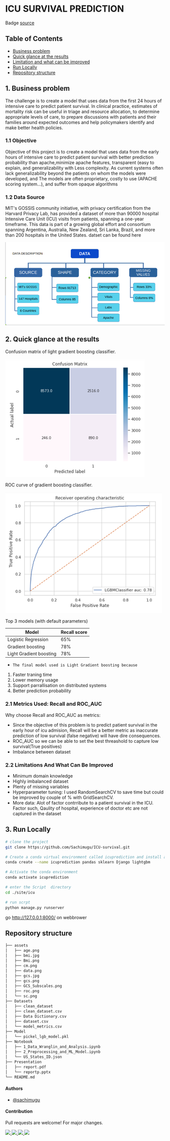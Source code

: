 # ICU SURVIVAL PREDICTION
Badge [source](https://shields.io/)
## Table of Contents

  - [Business problem](#business-problem)
  - [Quick glance at the results](#quick-glance-at-the-results)
  - [Limitation and what can be improved](#limitation-and-what-can-be-improved)
  - [Run Locally](#run-locally)
  - [Repository structure](#repository-structure)

## 1. Business problem
<a name = "intro"></a>
The challenge is to create a model that uses data from the first 24 hours of intensive care to predict patient survival. In clinical practice, estimates of mortality risk can be useful in triage and resource allocation, to determine appropriate levels of care, to prepare discussions with patients and their families around expected outcomes and help policymakers identify and make better health policies.
### 1.1 Objective
Objective of this project is to create a model that uses data from the early hours of intensive care to predict patient survival with better prediction probability than apache,minimize apache features, transparent (easy to explain, and generalizability with Less complexity. As current systems often lack generalizability beyond the patients on whom the models were developed, and The models are often proprietary, costly to use (APACHE scoring system...), and suffer from opaque algorithms

### 1.2 Data Source
MIT's GOSSIS community initiative, with privacy certification from the Harvard Privacy Lab, has provided a dataset of more than  90000 hospital Intensive Care Unit (ICU) visits from patients, spanning a one-year timeframe. This data is part of a growing global effort and consortium spanning Argentina, Australia, New Zealand, Sri Lanka, Brazil, and more than 200 hospitals in the United States. datset can be found here

![data](assets/data.png)


## 2. Quick glance at the results

Confusion matrix of light gradient boosting classifier.

![Confusion matrix](assets/cm.png)

ROC curve of gradient boosting classifier.

![ROC curve](assets/roc.png)

Top 3 models (with default parameters)

| Model     	            | Recall score 	    |
|-------------------	    |------------------	|
| Logistic Regression   	| 65% 	            |
| Gradient boosting    	  | 78% 	            |
| Light Gradient boosting       | 78% 	            |

- ```The final model used is Light Gradient boosting because```
1. Faster traning time
2. Lower memory usage 
3. Support parrallisation on distributed systems
4. Better prediction probability
### 2.1 Metrics Used: Recall and ROC_AUC
Why choose Recall and ROC_AUC as metrics:
  - Since the objective of this problem is to  predict patient survival in the early hour of icu admision, Recall will be a better metric as inaccurate prediction of low survival (false negative) will have dire consequences.
  - ROC_AUC so we can be able to set the best threashold to capture low survival(True positives)
  - Imbalance between dataset
### 2.2 Limitations And What Can Be Improved
- Minimum domain knowledge
- Highly imbalanced dataset
- Plenty of missing variables
- Hyperparameter tuning: I used RandomSearchCV to save time but could be improved by couple of % with GridSearchCV.
- More data: Alot of factor contrribute to a patient survival in the ICU. Factor such, Qaulity of hospital, experience of doctor etc are not captured in the dataset 

## 3. Run Locally
```bash
# clone the project
git clone https://github.com/Sachimugu/ICU-survival.git
```
```bash
# Create a conda virtual environment called icuprediction and install all the packages
conda create --name icuprediction pandas sklearn Django lightgbm
```
```bash
# Activate the conda environment
conda activate icuprediction
```
```bash
# enter the Script  directory
cd ./site/icu
```
```bash
# run scrpt
python manage.py runserver
```
go http://127.0.0.1:8000/ on webbrower
## Repository structure
```
├── assets
│   ├── age.png
│   ├── bmi.jpg
│   ├── Bmi.png
│   ├── cm.png
│   ├── data.png
│   ├── gcs.jpg
│   ├── gcs.png
│   ├── GCS_Subscales.png
│   ├── roc.png
│   └── sc.png
├── Datasets
│   ├── clean_dataset
│   ├── clean_dataset.csv
│   ├── Data Dictionary.csv
│   ├── dataset.csv
│   └── model_metrics.csv
├── Model
│   └── pickel_lgb_model.pkl
├── Notebook
│   ├── 1_Data_Wranglin_and_Analysis.ipynb
│   ├── 2_Preprocessing_and_ML_Model.ipynb
│   └── US_States_ID.json
├── Presentation
│   ├── report.pdf
│   └── reportp.pptx
└── README.md
```

#### Authors
- [@sachimugu](https://www.github.com/sachimugu)
#### Contribution
Pull requests are welcome! For major changes.

<a href="mailto:sachimugu@gmail.com"> ![](https://img.shields.io/badge/Microsoft_Outlook-0078D4?style=for-the-badge&logo=microsoft-outlook&logoColor=white) </a>
<a href="https://www.linkedin.com/in/achimugu-a-79aa8a18a/"> ![](https://img.shields.io/badge/LinkedIn-0077B5?style=for-the-badge&logo=linkedin&logoColor=white) </a>
<a href="https://twitter.com/achimugu_a"> ![](https://img.shields.io/badge/Twitter-1DA1F2?style=for-the-badge&logo=twitter&logoColor=white) </a>
<a href="https://medium.com/@sachimugu"> ![](https://img.shields.io/badge/Medium-12100E?style=for-the-badge&logo=medium&logoColor=white) </a>

